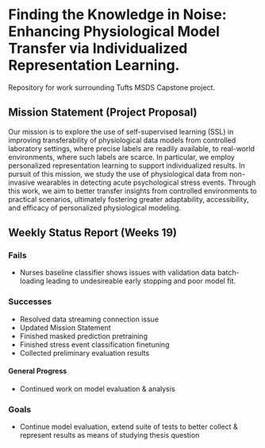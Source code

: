 # Finding the Knowledge in Noise: Enhancing Physiological Model Transfer via Individualized Representation Learning. 
<!-- (Data Science Capstone Project) -->
<!-- Leveraging Unlabelled Physiomarker Data for Improved Model Transfer via Individualized Representation Learning -->
<!-- Unlocking the Potential of Personalized Representation Learning for Physiological Model Transfer -->
<!-- From Lab to Life: Personalized Stress Modeling with Self-Supervised Learning -->


Repository for work surrounding Tufts MSDS Capstone project.

## Mission Statement (Project Proposal)

Our mission is to explore the use of self-supervised learning (SSL) in improving transferability of physiological data models from controlled laboratory settings, where precise labels are readily available, to real-world environments, where such labels are scarce. In particular, we employ personalized representation learning to support individualized results. In pursuit of this mission, we study the use of physiological data from non-invasive wearables in detecting acute psychological stress events. Through this work, we aim to better transfer insights from controlled environments to practical scenarios, ultimately fostering greater adaptability, accessibility, and efficacy of personalized physiological modeling.


## Weekly Status Report (Weeks 19)
### Fails
- Nurses baseline classifier shows issues with validation data batch-loading leading to undesireable early stopping and poor model fit.

### Successes
- Resolved data streaming connection issue
- Updated Mission Statement
- Finished masked prediction pretraining
- Finished stress event classification finetuning
- Collected preliminary evaluation results

#### General Progress
- Continued work on model evaluation & analysis

### Goals
- Continue model evaluation, extend suite of tests to better collect & represent results as means of studying thesis question